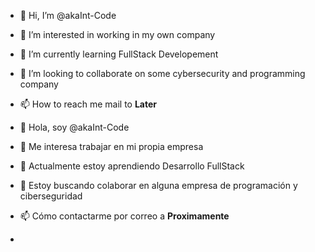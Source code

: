 - 👋 Hi, I’m @akaInt-Code
- 👀 I’m interested in working in my own company
- 🌱 I’m currently learning FullStack Developement
- 💞️ I’m looking to collaborate on some cybersecurity and programming company
- 📫 How to reach me mail to **Later**

- 👋 Hola, soy @akaInt-Code
- 👀 Me interesa trabajar en mi propia empresa
- 🌱 Actualmente estoy aprendiendo Desarrollo FullStack 
- 💞️ Estoy buscando colaborar en alguna empresa de programación y ciberseguridad
- 📫 Cómo contactarme por correo a **Proximamente**
- 
<!---
akaInt-Code/akaInt-Code is a ✨ special ✨ repository because its `README.md` (this file) appears on your GitHub profile.
You can click the Preview link to take a look at your changes.
--->

